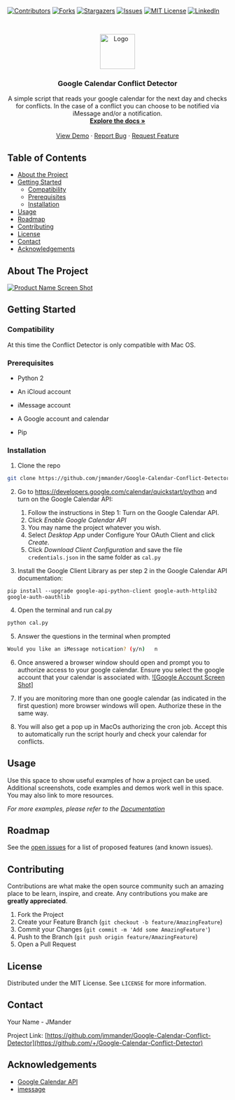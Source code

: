 

<!-- PROJECT SHIELDS -->
<!--
*** I'm using markdown "reference style" links for readability.
*** Reference links are enclosed in brackets [ ] instead of parentheses ( ).
*** See the bottom of this document for the declaration of the reference variables
*** for contributors-url, forks-url, etc. This is an optional, concise syntax you may use.
*** https://www.markdownguide.org/basic-syntax/#reference-style-links
-->
[![Contributors][contributors-shield]][contributors-url]
[![Forks][forks-shield]][forks-url]
[![Stargazers][stars-shield]][stars-url]
[![Issues][issues-shield]][issues-url]
[![MIT License][license-shield]][license-url]
[![LinkedIn][linkedin-shield]][linkedin-url]



<!-- PROJECT LOGO -->
<br />
<p align="center">
  <a href="https://github.com/github_username/repo_name">
    <img src="images/logo.png" alt="Logo" width="80" height="80">
  </a>

  <h3 align="center">Google Calendar Conflict Detector</h3>

  <p align="center">
    A simple script that reads your google calendar for the next day and checks for conflicts. In the case of a conflict you can choose to be notified via iMessage and/or a notification.
    <br />
    <a href="https://github.com/github_username/repo_name"><strong>Explore the docs »</strong></a>
    <br />
    <br />
    <a href="https://github.com/github_username/repo_name">View Demo</a>
    ·
    <a href="https://github.com/github_username/repo_name/issues">Report Bug</a>
    ·
    <a href="https://github.com/github_username/repo_name/issues">Request Feature</a>
  </p>
</p>



<!-- TABLE OF CONTENTS -->
## Table of Contents

* [About the Project](#about-the-project)
* [Getting Started](#getting-started)
  * [Compatibility](#compatibility)
  * [Prerequisites](#prerequisites)
  * [Installation](#installation)
* [Usage](#usage)
* [Roadmap](#roadmap)
* [Contributing](#contributing)
* [License](#license)
* [Contact](#contact)
* [Acknowledgements](#acknowledgements)



<!-- ABOUT THE PROJECT -->
## About The Project

[![Product Name Screen Shot][product-screenshot]](https://example.com)




<!-- GETTING STARTED -->
## Getting Started

### Compatibility

At this time the Conflict Detector is only compatible with Mac OS.

### Prerequisites

- Python 2

- An iCloud account

- iMessage account

- A Google account and calendar

- Pip

### Installation

1. Clone the repo
```sh
git clone https://github.com/jmmander/Google-Calendar-Conflict-Detector.git
```

2. Go to https://developers.google.com/calendar/quickstart/python and turn on the Google Calendar API:
	1. Follow the instructions in Step 1: Turn on the Google Calendar API. 
	2. Click *Enable Google Calendar API*
	3. You may name the project whatever you wish. 
	4. Select *Desktop App* under Configure Your OAuth Client and click *Create*. 
	5. Click *Download Client Configuration* and save the file `credentials.json` in the same folder as `cal.py`

3. Install the Google Client Library as per step 2 in the Google Calendar API documentation:
```
pip install --upgrade google-api-python-client google-auth-httplib2 google-auth-oauthlib
```
4. Open the terminal and run cal.py
```sh
python cal.py
```
5. Answer the questions in the terminal when prompted
```sh
Would you like an iMessage notication? (y/n)   n
```

6. Once answered a browser window should open and prompt you to authorize access to your google calendar. Ensure you select the google account that your calendar is associated with. 
[![Google Account Screen Shot]](https://ibb.co/5MVsnHM)

8. If you are monitoring more than one google calendar (as indicated in the first question) more browser windows will open. Authorize these in the same way.

9. You will also get a pop up in MacOs authorizing the cron job. Accept this to automatically run the script hourly and check your calendar for conflicts.



<!-- USAGE EXAMPLES -->
## Usage

Use this space to show useful examples of how a project can be used. Additional screenshots, code examples and demos work well in this space. You may also link to more resources.

_For more examples, please refer to the [Documentation](https://example.com)_



<!-- ROADMAP -->
## Roadmap

See the [open issues](https://github.com/jmmander/Google-Calendar-Conflict-Detector/issues) for a list of proposed features (and known issues).



<!-- CONTRIBUTING -->
## Contributing

Contributions are what make the open source community such an amazing place to be learn, inspire, and create. Any contributions you make are **greatly appreciated**.

1. Fork the Project
2. Create your Feature Branch (`git checkout -b feature/AmazingFeature`)
3. Commit your Changes (`git commit -m 'Add some AmazingFeature'`)
4. Push to the Branch (`git push origin feature/AmazingFeature`)
5. Open a Pull Request



<!-- LICENSE -->
## License

Distributed under the MIT License. See `LICENSE` for more information.



<!-- CONTACT -->
## Contact

Your Name - JMander

Project Link: [https://github.com/jmmander/Google-Calendar-Conflict-Detector](https://github.com/+/Google-Calendar-Conflict-Detector)



<!-- ACKNOWLEDGEMENTS -->
## Acknowledgements

* [Google Calendar API](https://developers.google.com/calendar/quickstart/python)
* [imessage](https://gist.github.com/24601/3482866d855bc5a62f5073120c154b93)






<!-- MARKDOWN LINKS & IMAGES -->
<!-- https://www.markdownguide.org/basic-syntax/#reference-style-links -->
[contributors-shield]: https://img.shields.io/github/contributors/jmmander/repo.svg?style=flat-square
[contributors-url]: https://github.com/jmmander/repo/graphs/contributors
[forks-shield]: https://img.shields.io/github/forks/jmmander/repo.svg?style=flat-square
[forks-url]: https://github.com/jmmander/repo/network/members
[stars-shield]: https://img.shields.io/github/stars/jmmander/repo.svg?style=flat-square
[stars-url]: https://github.com/jmmander/repo/stargazers
[issues-shield]: https://img.shields.io/github/issues/jmmander/repo.svg?style=flat-square
[issues-url]: https://github.com/jmmander/repo/issues
[license-shield]: https://img.shields.io/github/license/jmmander/repo.svg?style=flat-square
[license-url]: https://github.com/jmmander/repo/blob/master/LICENSE.txt
[linkedin-shield]: https://img.shields.io/badge/-LinkedIn-black.svg?style=flat-square&logo=linkedin&colorB=555
[linkedin-url]: https://linkedin.com/in/jacqueline-m-4452911a4/
[product-screenshot]: images/screenshot.png
